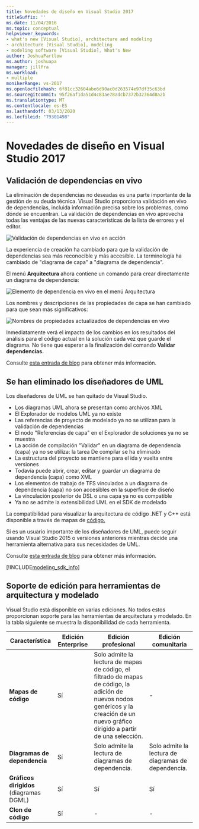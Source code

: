```yaml
---
title: Novedades de diseño en Visual Studio 2017
titleSuffix: ''
ms.date: 11/04/2016
ms.topic: conceptual
helpviewer_keywords:
- what's new [Visual Studio], architecture and modeling
- architecture [Visual Studio], modeling
- modeling software [Visual Studio], What's New
author: JoshuaPartlow
ms.author: joshuapa
manager: jillfra
ms.workload:
- multiple
monikerRange: vs-2017
ms.openlocfilehash: 6f81cc32604abe6d90ac0d263574e97df35c63bd
ms.sourcegitcommit: 95f26af1da51d4c83ae78adcb7372b32364d8a2b
ms.translationtype: MT
ms.contentlocale: es-ES
ms.lasthandoff: 03/13/2020
ms.locfileid: "79301498"
---
```

# <a name="whats-new-for-design-in-visual-studio-2017"></a>Novedades de diseño en Visual Studio 2017

## <a name="live-dependency-validation"></a>Validación de dependencias en vivo

La eliminación de dependencias no deseadas es una parte importante de la gestión de su deuda técnica. Visual Studio proporciona validación en vivo de dependencias, incluida información precisa sobre los problemas, como dónde se encuentran. La validación de dependencias en vivo aprovecha todas las ventajas de las nuevas características de la lista de errores y el editor.

![Validación de dependencias en vivo en acción](media/dep-validation-whatsnew-01.png)

La experiencia de creación ha cambiado para que la validación de dependencias sea más reconocible y más accesible. La terminología ha cambiado de "diagrama de capa" a "diagrama de dependencia".

El menú **Arquitectura** ahora contiene un comando para crear directamente un diagrama de dependencia:

![Elemento de dependencia en vivo en el menú Arquitectura](media/dep-validation-whatsnew-02.png)

Los nombres y descripciones de las propiedades de capa se han cambiado para que sean más significativos:

![Nombres de propiedades actualizados de dependencias en vivo](media/dep-validation-whatsnew-03.png)

Inmediatamente verá el impacto de los cambios en los resultados del análisis para el código actual en la solución cada vez que guarde el diagrama. No tiene que esperar a la finalización del comando **Validar dependencias.**

Consulte [esta entrada de blog](https://devblogs.microsoft.com/devops/live-architecture-dependency-validation-in-visual-studio-15-preview-5/) para obtener más información.

## <a name="uml-designers-have-been-removed"></a>Se han eliminado los diseñadores de UML

Los diseñadores de UML se han quitado de Visual Studio.

* Los diagramas UML ahora se presentan como archivos XML
* El Explorador de modelos UML ya no existe
* Las referencias de proyecto de modelado ya no se utilizan para la validación de dependencias
* El nodo "Referencias de capa" en el Explorador de soluciones ya no se muestra
* La acción de compilación "Validar" en un diagrama de dependencia (capa) ya no se utiliza: la tarea De compilar se ha eliminado
* La estructura del proyecto se mantiene para el ida y vuelta entre versiones
* Todavía puede abrir, crear, editar y guardar un diagrama de dependencia (capa) como XML
* Los elementos de trabajo de TFS vinculados a un diagrama de dependencia (capa) no son accesibles en la superficie de diseño
* La vinculación posterior de DSL o una capa ya no es compatible
* Ya no se admite la extensibilidad UML en el SDK de modelado

La compatibilidad para visualizar la arquitectura de código .NET y C++ está disponible a través de mapas de [código.](map-dependencies-across-your-solutions.md)

Si es un usuario importante de los diseñadores de UML, puede seguir usando Visual Studio 2015 o versiones anteriores mientras decide una herramienta alternativa para sus necesidades de UML.

Consulte [esta entrada de blog](https://devblogs.microsoft.com/devops/uml-designers-have-been-removed-layer-designer-now-supports-live-architectural-analysis/) para obtener más información.

[!INCLUDE[modeling_sdk_info](includes/modeling_sdk_info.md)]

## <a name="edition-support-for-architecture-and-modeling-tools"></a><a name="VersionSupport" />Soporte de edición para herramientas de arquitectura y modelado

Visual Studio está disponible en varias ediciones. No todos estos proporcionan soporte para las herramientas de arquitectura y modelado. En la tabla siguiente se muestra la disponibilidad de cada herramienta.

|**Característica**|**Edición Enterprise**|**Edición profesional**|**Edición comunitaria**|
|-|-|-|-|
|**Mapas de código**|Sí|Solo admite la lectura de mapas de código, el filtrado de mapas de código, la adición de nuevos nodos genéricos y la creación de un nuevo gráfico dirigido a partir de una selección.|-|
|**Diagramas de dependencia**|Sí|Solo admite la lectura de diagramas de dependencia.|Solo admite la lectura de diagramas de dependencia.|
|**Gráficos dirigidos** (diagramas DGML)|Sí|Sí|Sí|
|**Clon de código**|Sí|-|-|
